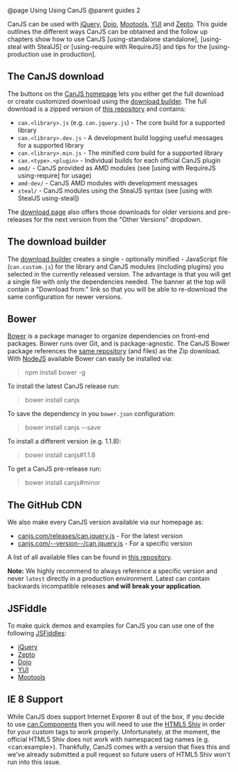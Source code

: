 @page Using Using CanJS
@parent guides 2

CanJS can be used with [jQuery](http://jquery.com), [Dojo](http://dojotoolkit.org/), [Mootools](http://mootools.net/), [YUI](http://yuilibrary.com/) and [Zepto](http://zeptojs.com/). This guide outlines the different ways CanJS can be obtained
and the follow up chapters show how to use CanJS [using-standalone standalone], [using-steal with StealJS] or [using-require with RequireJS] and tips for the [using-production use in production].

## The CanJS download

The buttons on the [CanJS homepage](http://canjs.com) lets you either get the full download or create customized download using the
[download builder](#section_Thedownloadbuilder). The full download is a zipped version of [this repository](https://github.com/bitovi/canjs.com)
and contains:

- `can.<library>.js` (e.g. `can.jquery.js`) - The core build for a supported library
- `can.<library>.dev.js` - A development build logging useful messages for a supported library
- `can.<library>.min.js` - The minified core build for a supported library
- `can.<type>.<plugin>` - Individual builds for each official CanJS plugin
- `amd/` - CanJS provided as AMD modules (see [using with RequireJS using-require] for usage)
- `amd-dev/` - CanJS AMD modules with development messages
- `steal/` - CanJS modules using the StealJS syntax (see [using with StealJS using-steal])

The [download page](http://canjs.com/download.html) also offers those downloads for older versions and pre-releases for the next version from the "Other Versions" dropdown.


## The download builder

The [download builder](http://canjs.com/download.html) creates a single - optionally minified - JavaScript
file (`can.custom.js`) for the library and CanJS modules (including plugins) you selected in the currently released version.
The advantage is that you will get a single file with only the dependencies needed. The banner at the top will
contain a "Download from:" link so that you will be able to re-download the same configuration for newer versions.

## Bower

[Bower](http://bower.io/) is a package manager to organize dependencies on front-end packages. Bower runs over Git, and is package-agnostic. The CanJS Bower package references the [same repository](https://github.com/bitovi/canjs.com)
(and files) as the Zip download. With [NodeJS](http://nodejs.org) available Bower can easily be installed via:

> npm install bower -g

To install the latest CanJS release run:

> bower install canjs

To save the dependency in you `bower.json` configuration:

> bower install canjs --save

To install a different version (e.g. 1.1.8):

> bower install canjs#1.1.8

To get a CanJS pre-release run:

> bower install canjs#minor


## The GitHub CDN

We also make every CanJS version available via our homepage as:

- [canjs.com/releases/can.jquery.js](http://canjs.com/releases/latest/can.jquery.js) - For the latest version
- [canjs.com/--version--/can.jquery.js](http://canjs.com/releases/2.0.0/can.jquery.js) - For a specific version

A list of all available files can be found in [this repository](https://github.com/bitovi/canjs.com).

__Note:__ We highly recommend to always reference a specific version and never `latest` directly in a production environment.
Latest can contain backwards incompatible releases __and will break your application__.

## JSFiddle

To make quick demos and examples for CanJS you can use one of the following [JSFiddles](http://jsfiddle.com):

  - [jQuery](http://jsfiddle.net/donejs/qYdwR/)
  - [Zepto](http://jsfiddle.net/donejs/7Yaxk/)
  - [Dojo](http://jsfiddle.net/donejs/9x96n/)
  - [YUI](http://jsfiddle.net/donejs/w6m73/)
  - [Mootools](http://jsfiddle.net/donejs/mnNJX/)

## IE 8 Support

While CanJS does support Internet Exporer 8 out of the box, if you decide
to use [can.Components](/docs/can.Component.html) then you will need to use the [HTML5 Shiv](https://github.com/aFarkas/html5shiv)
in order for your custom tags to work properly. Unfortunately, at the moment, the official HTML5 Shiv
does not work with namespaced tag names (e.g. &lt;can:example&gt;). Thankfully, CanJS comes with a version that
fixes this and we've already submitted a pull request so future users of HTML5 Shiv won't run into this issue.
